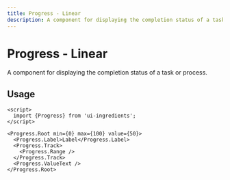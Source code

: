 ```yaml
---
title: Progress - Linear
description: A component for displaying the completion status of a task or process.
---
```


# Progress - Linear

A component for displaying the completion status of a task or process.

## Usage

```svelte
<script>
  import {Progress} from 'ui-ingredients';
</script>

<Progress.Root min={0} max={100} value={50}>
  <Progress.Label>Label</Progress.Label>
  <Progress.Track>
    <Progress.Range />
  </Progress.Track>
  <Progress.ValueText />
</Progress.Root>
```
